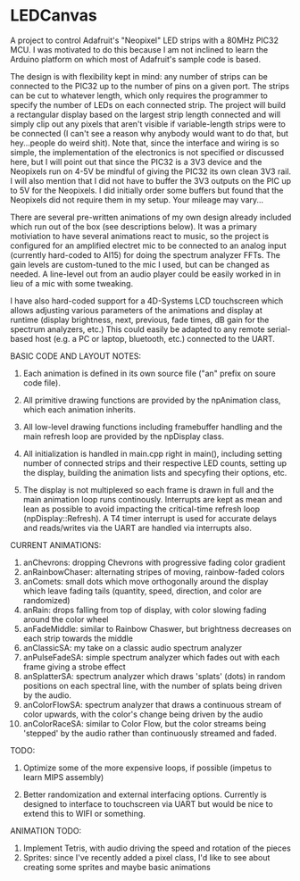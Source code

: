 # LEDCanvas
A project to control Adafruit's "Neopixel" LED strips with a 80MHz PIC32 MCU. I was motivated to do this because I am not inclined to learn the Arduino platform on which most of Adafruit's sample code is based. 

The design is with flexibility kept in mind: any number of strips can be connected to the PIC32 up to the number of pins on a given port. The strips can be cut to whatever length, which only requires the programmer to specify the number of LEDs on each connected strip. The project will build a rectangular display based on the largest strip length connected and will simply clip out any pixels that aren't visible if variable-length strips were to be connected (I can't see a reason why anybody would want to do that, but hey...people do weird shit). Note that, since the interface and wiring is so simple, the implementation of the electronics is not specified or discussed here, but I will point out that since the PIC32 is a 3V3 device and the Neopixels run on 4-5V be mindful of giving the PIC32 its own clean 3V3 rail. I will also mention that I did not have to buffer the 3V3 outputs on the PIC up to 5V for the Neopixels. I did initially order some buffers but found that the Neopixels did not require them in my setup. Your mileage may vary...

There are several pre-written animations of my own design already included which run out of the box (see descriptions below). It was a primary motiviation to have several animations react to music, so the project is configured for an amplified electret mic to be connected to an analog input (currently hard-coded to AI15) for doing the spectrum analyzer FFTs. The gain levels are custom-tuned to the mic I used, but can be changed as needed. A line-level out from an audio player could be easily worked in in lieu of a mic with some tweaking. 

I have also hard-coded support for a 4D-Systems LCD touchscreen which allows adjusting various parameters of the animations and display at runtime (display brightness, next, previous, fade times, dB gain for the spectrum analyzers, etc.) This could easily be adapted to any remote serial-based host (e.g. a PC or laptop, bluetooth, etc.) connected to the UART. 

BASIC CODE AND LAYOUT NOTES:

1. Each animation is defined in its own source file ("an" prefix on soure code file).

2. All primitive drawing functions are provided by the npAnimation class, which each animation inherits. 

3. All low-level drawing functions including framebuffer handling and the main refresh loop are provided by the npDisplay class.

4. All initialization is handled in main.cpp right in main(), including setting number of connected strips and their respective LED
counts, setting up the display, building the animation lists and specyfing their options, etc. 

5. The display is not multiplexed so each frame is drawn in full and the main animation loop runs continously. Interrupts are kept as mean and lean as possible to avoid impacting the critical-time refresh loop (npDisplay::Refresh). A T4 timer interrupt is used for accurate delays and reads/writes via the UART are handled via interrupts also. 

CURRENT ANIMATIONS:
1. anChevrons: dropping Chevrons with progressive fading color gradient
2. anRainbowChaser: alternating stripes of moving, rainbow-faded colors
3. anComets: small dots which move orthogonally around the display which leave fading tails (quantity, speed, direction, and color are randomized)
4. anRain: drops falling from top of display, with color slowing fading around the color wheel
5. anFadeMiddle: similar to Rainbow Chaswer, but brightness decreases on each strip towards the middle 
6. anClassicSA: my take on a classic audio spectrum analyzer
7. anPulseFadeSA: simple spectrum analyzer which fades out with each frame giving a strobe effect
8. anSplatterSA: spectrum analyzer which draws 'splats' (dots) in random positions on each spectral line, with the number of splats being driven by the audio.
9. anColorFlowSA: spectrum analyzer that draws a continuous stream of color upwards, with the color's change being driven by the audio
10. anColorRaceSA: similar to Color Flow, but the color streams being 'stepped' by the audio rather than continuously streamed and faded.

TODO: 
1. Optimize some of the more expensive loops, if possible (impetus to learn MIPS assembly)

2. Better randomization and external interfacing options. Currently is designed to interface to touchscreen via UART but would be nice to extend this to WIFI or something. 

ANIMATION TODO:
1. Implement Tetris, with audio driving the speed and rotation of the pieces
2. Sprites: since I've recently added a pixel class, I'd like to see about creating some sprites and maybe basic animations

